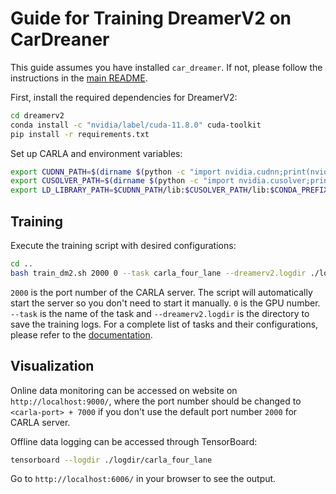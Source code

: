 # Guide for Training DreamerV2 on CarDreaner

This guide assumes you have installed ``car_dreamer``. If not, please follow the instructions in the [main README](../README.md).

First, install the required dependencies for DreamerV2:
```bash
cd dreamerv2
conda install -c "nvidia/label/cuda-11.8.0" cuda-toolkit
pip install -r requirements.txt
```

Set up CARLA and environment variables:
```bash
export CUDNN_PATH=$(dirname $(python -c "import nvidia.cudnn;print(nvidia.cudnn.__file__)"))
export CUSOLVER_PATH=$(dirname $(python -c "import nvidia.cusolver;print(nvidia.cusolver.__file__)"))
export LD_LIBRARY_PATH=$CUDNN_PATH/lib:$CUSOLVER_PATH/lib:$CONDA_PREFIX/lib:$LD_LIBRARY_PATH
```

## Training

Execute the training script with desired configurations:
```bash
cd ..
bash train_dm2.sh 2000 0 --task carla_four_lane --dreamerv2.logdir ./logdir/carla_four_lane
```

``2000`` is the port number of the CARLA server. The script will automatically start the server so you don't need to start it manually.
``0`` is the GPU number.
``--task`` is the name of the task and ``--dreamerv2.logdir`` is the directory to save the training logs. For a complete list of tasks and their configurations, please refer to the [documentation](https://car-dreamer.readthedocs.io/en/latest/tasks.html).

## Visualization

Online data monitoring can be accessed on website on ``http://localhost:9000/``, where the port number should be changed to ``<carla-port> + 7000`` if you don't use the default port number ``2000`` for CARLA server.

Offline data logging can be accessed through TensorBoard:
```bash
tensorboard --logdir ./logdir/carla_four_lane
```

Go to ``http://localhost:6006/`` in your browser to see the output.
